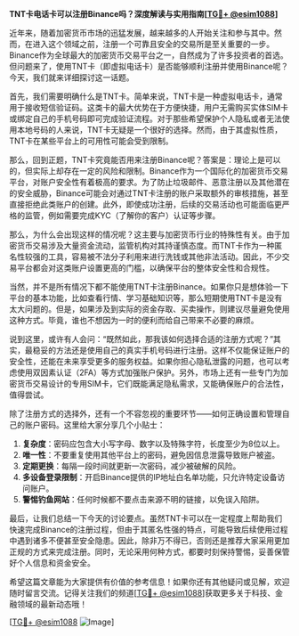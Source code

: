 **TNT卡电话卡可以注册Binance吗？深度解读与实用指南[[TG💪+ @esim1088](https://t.me/s/esim1088)]**

近年来，随着加密货币市场的迅猛发展，越来越多的人开始关注和参与其中。然而，在进入这个领域之前，注册一个可靠且安全的交易所是至关重要的一步。Binance作为全球最大的加密货币交易平台之一，自然成为了许多投资者的首选。但问题来了，使用TNT卡（即虚拟电话卡）是否能够顺利注册并使用Binance呢？今天，我们就来详细探讨这一话题。

首先，我们需要明确什么是TNT卡。简单来说，TNT卡是一种虚拟电话卡，通常用于接收短信验证码。这类卡的最大优势在于方便快捷，用户无需购买实体SIM卡或绑定自己的手机号码即可完成验证流程。对于那些希望保护个人隐私或者无法使用本地号码的人来说，TNT卡无疑是一个很好的选择。然而，由于其虚拟性质，TNT卡在某些平台上的可用性可能会受到限制。

那么，回到正题，TNT卡究竟能否用来注册Binance呢？答案是：理论上是可以的，但实际上却存在一定的风险和限制。Binance作为一个国际化的加密货币交易平台，对账户安全性有着极高的要求。为了防止垃圾邮件、恶意注册以及其他潜在的安全威胁，Binance可能会对通过TNT卡注册的账户采取额外的审核措施，甚至直接拒绝此类账户的创建。此外，即使成功注册，后续的交易活动也可能面临更严格的监管，例如需要完成KYC（了解你的客户）认证等步骤。

那么，为什么会出现这样的情况呢？这主要与加密货币行业的特殊性有关。由于加密货币交易涉及大量资金流动，监管机构对其持谨慎态度。而TNT卡作为一种匿名性较强的工具，容易被不法分子利用来进行洗钱或其他非法活动。因此，不少交易平台都会对这类账户设置更高的门槛，以确保平台的整体安全性和合规性。

当然，并不是所有情况下都不能使用TNT卡注册Binance。如果你只是想体验一下平台的基本功能，比如查看行情、学习基础知识等，那么短期使用TNT卡是没有太大问题的。但是，如果涉及到实际的资金存取、买卖操作，则建议尽量避免使用这种方式。毕竟，谁也不想因为一时的便利而给自己带来不必要的麻烦。

说到这里，或许有人会问：“既然如此，那我该如何选择合适的注册方式呢？”其实，最稳妥的方法还是使用自己的真实手机号码进行注册。这样不仅能保证账户的安全性，还能在未来享受更多的服务权益。如果你担心隐私泄露的问题，也可以考虑使用双因素认证（2FA）等方式加强账户保护。另外，市场上还有一些专门为加密货币交易设计的专用SIM卡，它们既能满足隐私需求，又能确保账户的合法性，值得尝试。

除了注册方式的选择外，还有一个不容忽视的重要环节——如何正确设置和管理自己的账户密码。这里给大家分享几个小贴士：

1. **复杂度**：密码应包含大小写字母、数字以及特殊字符，长度至少为8位以上。
2. **唯一性**：不要重复使用其他平台上的密码，避免因信息泄露导致账户被盗。
3. **定期更换**：每隔一段时间就更新一次密码，减少被破解的风险。
4. **多设备登录限制**：开启Binance提供的IP地址白名单功能，只允许特定设备访问账户。
5. **警惕钓鱼网站**：任何时候都不要点击来源不明的链接，以免误入陷阱。

最后，让我们总结一下今天的讨论要点。虽然TNT卡可以在一定程度上帮助我们快速完成Binance的注册过程，但由于其匿名性强的特点，可能导致后续使用过程中遇到诸多不便甚至安全隐患。因此，除非万不得已，否则还是推荐大家采用更加正规的方式来完成注册。同时，无论采用何种方式，都要时刻保持警惕，妥善保管好个人信息和资金安全。

希望这篇文章能为大家提供有价值的参考信息！如果你还有其他疑问或见解，欢迎随时留言交流。记得关注我们的频道[[TG💪+ @esim1088](https://t.me/s/esim1088)]获取更多关于科技、金融领域的最新动态哦！

[[TG💪+ @esim1088](https://t.me/s/esim1088) ![Image](https://i.postimg.cc/4NQfJmqS/Snipaste-2025-05-13-00-14-12.png)]